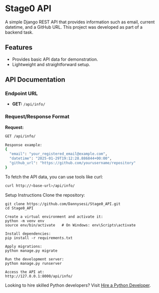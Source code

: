 
# Stage0 API

A simple Django REST API that provides information such as email, current datetime, and a GitHub URL. This project was developed as part of a backend task.

## Features
- Provides basic API data for demonstration.
- Lightweight and straightforward setup.
  
## API Documentation

### Endpoint URL
- **GET:** `/api/info/`

### Request/Response Format
**Request:**  
```bash
GET /api/info/

Response example:
{
  "email": "your_registered_email@example.com",
  "datetime": "2025-01-29T19:12:28.886844+00:00",
  "github_url": "https://github.com/yourusername/repository"
}
```

To fetch the API data, you can use tools like curl:

```bash
curl http://<base-url>/api/info/
```

Setup Instructions
Clone the repository:
```
git clone https://github.com/Dannysesi/Stage0_API.git
cd Stage0_API

Create a virtual environment and activate it:
python -m venv env
source env/bin/activate   # On Windows: env\Scripts\activate

Install dependencies:
pip install -r requirements.txt

Apply migrations:
python manage.py migrate

Run the development server:
python manage.py runserver

Access the API at:
http://127.0.0.1:8000/api/info/
```

Looking to hire skilled Python developers? Visit [Hire a Python Developer](https://hng.tech/hire/python-developers).
